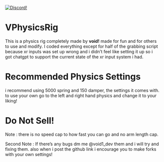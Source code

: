 <a href="https://discord.gg/XScrZcky48"><img src="https://img.shields.io/badge/discord-brightgreen.svg?style=for-the-badge&logo=discord&colorA=23272a&colorB=7289da" alt="Discord!"></a>

# VPhysicsRig

This is a physics rig completely made by **void!** made for fun and for others to use and modify. I coded everything except for half of the grabbing script because xr inputs was set up wrong and i didn’t feel like setting it up so i got chatgpt to support the current state of the xr input system i had.

# Recommended Physics Settings

i recommend using 5000 spring and 150 damper, the settings it comes with. to use your own go to the left and right hand physics and change it to your liking!

# Do Not Sell!

Note : there is no speed cap to how fast you can go and no arm length cap.

Second Note : If there’s any bugs dm me @void1_dev them and i will try and fixing them. also when i post the github link i encourage you to make forks with your own settings!
